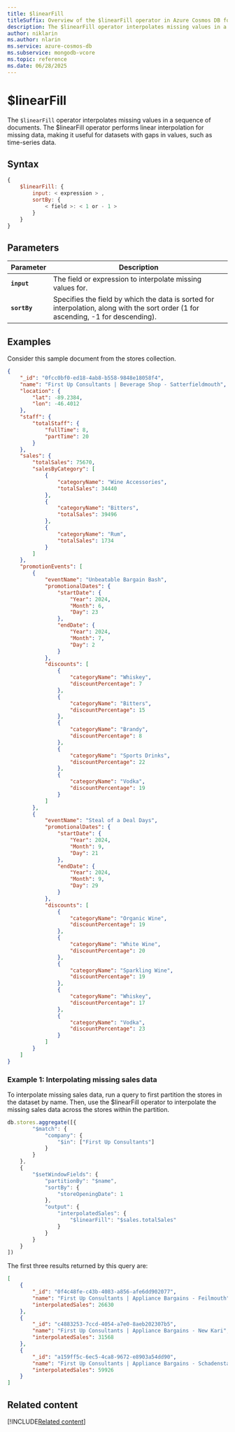 ```yaml
---
title: $linearFill
titleSuffix: Overview of the $linearFill operator in Azure Cosmos DB for MongoDB (vCore)
description: The $linearFill operator interpolates missing values in a sequence of documents using linear interpolation.
author: niklarin
ms.author: nlarin
ms.service: azure-cosmos-db
ms.subservice: mongodb-vcore
ms.topic: reference
ms.date: 06/28/2025
---
```


# $linearFill

The `$linearFill` operator interpolates missing values in a sequence of documents. The $linearFill operator performs linear interpolation for missing data, making it useful for datasets with gaps in values, such as time-series data.

## Syntax

```javascript
{
    $linearFill: {
        input: < expression > ,
        sortBy: {
            < field >: < 1 or - 1 >
        }
    }
}
```

## Parameters  

| Parameter | Description |
| --- | --- |
| **`input`** | The field or expression to interpolate missing values for. |
| **`sortBy`** | Specifies the field by which the data is sorted for interpolation, along with the sort order (1 for ascending, -1 for descending). |

## Examples

Consider this sample document from the stores collection.

```json
{
    "_id": "0fcc0bf0-ed18-4ab8-b558-9848e18058f4",
    "name": "First Up Consultants | Beverage Shop - Satterfieldmouth",
    "location": {
        "lat": -89.2384,
        "lon": -46.4012
    },
    "staff": {
        "totalStaff": {
            "fullTime": 8,
            "partTime": 20
        }
    },
    "sales": {
        "totalSales": 75670,
        "salesByCategory": [
            {
                "categoryName": "Wine Accessories",
                "totalSales": 34440
            },
            {
                "categoryName": "Bitters",
                "totalSales": 39496
            },
            {
                "categoryName": "Rum",
                "totalSales": 1734
            }
        ]
    },
    "promotionEvents": [
        {
            "eventName": "Unbeatable Bargain Bash",
            "promotionalDates": {
                "startDate": {
                    "Year": 2024,
                    "Month": 6,
                    "Day": 23
                },
                "endDate": {
                    "Year": 2024,
                    "Month": 7,
                    "Day": 2
                }
            },
            "discounts": [
                {
                    "categoryName": "Whiskey",
                    "discountPercentage": 7
                },
                {
                    "categoryName": "Bitters",
                    "discountPercentage": 15
                },
                {
                    "categoryName": "Brandy",
                    "discountPercentage": 8
                },
                {
                    "categoryName": "Sports Drinks",
                    "discountPercentage": 22
                },
                {
                    "categoryName": "Vodka",
                    "discountPercentage": 19
                }
            ]
        },
        {
            "eventName": "Steal of a Deal Days",
            "promotionalDates": {
                "startDate": {
                    "Year": 2024,
                    "Month": 9,
                    "Day": 21
                },
                "endDate": {
                    "Year": 2024,
                    "Month": 9,
                    "Day": 29
                }
            },
            "discounts": [
                {
                    "categoryName": "Organic Wine",
                    "discountPercentage": 19
                },
                {
                    "categoryName": "White Wine",
                    "discountPercentage": 20
                },
                {
                    "categoryName": "Sparkling Wine",
                    "discountPercentage": 19
                },
                {
                    "categoryName": "Whiskey",
                    "discountPercentage": 17
                },
                {
                    "categoryName": "Vodka",
                    "discountPercentage": 23
                }
            ]
        }
    ]
}
```

### Example 1: Interpolating missing sales data

To interpolate missing sales data, run a query to first partition the stores in the dataset by name. Then, use the $linearFill operator to interpolate the missing sales data across the stores within the partition.

```javascript
db.stores.aggregate([{
        "$match": {
            "company": {
                "$in": ["First Up Consultants"]
            }
        }
    },
    {
        "$setWindowFields": {
            "partitionBy": "$name",
            "sortBy": {
                "storeOpeningDate": 1
            },
            "output": {
                "interpolatedSales": {
                    "$linearFill": "$sales.totalSales"
                }
            }
        }
    }
])
```

The first three results returned by this query are:

```json
[
    {
        "_id": "0f4c48fe-c43b-4083-a856-afe6dd902077",
        "name": "First Up Consultants | Appliance Bargains - Feilmouth",
        "interpolatedSales": 26630
    },
    {
        "_id": "c4883253-7ccd-4054-a7e0-8aeb202307b5",
        "name": "First Up Consultants | Appliance Bargains - New Kari",
        "interpolatedSales": 31568
    },
    {
        "_id": "a159ff5c-6ec5-4ca8-9672-e8903a54dd90",
        "name": "First Up Consultants | Appliance Bargains - Schadenstad",
        "interpolatedSales": 59926
    }
]
```

## Related content

[!INCLUDE[Related content](../includes/related-content.md)]
